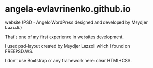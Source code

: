 # angela-evlavrinenko.github.io
website (PSD - Angelo WordPress designed and developed by Meydjer Luzzoli.)

That's one of my first experience in websites development.

I used psd-layout created by Meydjer Luzzoli which I found on FREEPSD.WS.

I don't use Bootstrap or any framework here: clear HTML+CSS.
